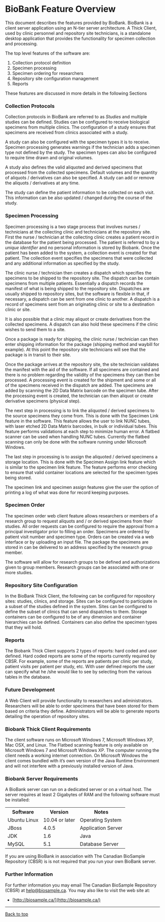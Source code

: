 # BioBank Feature Overview

This document describes the features provided by BioBank. BioBank is a client server application
using an N-tier server architecture. A Thick Client, used by clinic personnel and repository site
technicians, is a standalone desktop application that provides the functionality for specimen
collection and processing.

The top level features of the software are:

1. Collection protocol definition
2. Specimen processing
3. Specimen ordering for researchers
4. Repository site configuration management
5. Reports

These features are discussed in more details in the following Sections

### Collection Protocols

Collection protocols in BioBank are referred to as *Studies* and multiple studies can be
defined. Studies can be configured to receive biological specimens from multiple clinics. The
configuration of a study ensures that specimens are received from clinics associated with a study.

A study can also be configured with the specimen types it is to receive. Specimen processing
generates warnings if the technician adds a specimen type not defined by the study. The specimen
types can also be configured to require time drawn and original volumes.

A study also defines the valid aliquoted and derived specimens that processed from the collected
specimens. Default volumes and the quantity of aliquots / derivatives can also be specified. A study
can add or remove the aliquots / derivatives at any time.

The study can define the patient information to be collected on each visit. This information can be
also updated / changed during the course of the study.

### Specimen Processing

Specimen processing is a two stage process that involves nurses / technicians at the collecting
clinic and technicians at the repository site. First the nurse / technician at the collecting clinic
creates a patient record in the database for the patient being processed. The patient is referred to
by a *unique identifier* and no personal information is stored by Biobank. Once the patient has been
added to the system, a collection event is created for that patient. The collection event specifies
the specimens that were collected and any additional information as specified by the study.

The clinic nurse / technician then creates a dispatch which specifies the specimens to be shipped to
the repository site. The dispatch can be contain specimens from multiple patients. Essentially
a dispatch records the manifest of what is being shipped to the repository site. Dispatches are
usually shipped to repository sites, but the software is flexible in that, if necessary, a dispatch
can be sent from one clinic to another. A dispatch is a record of specimens sent from an originating
clinic or site to a destination clinic or site.

It is also possible that a clinic may aliquot or create derivatives from the collected specimens. A
dispatch can also hold these specimens if the clinic wishes to send them to a site.

Once a package is ready for shipping, the clinic nurse / technician can then enter shipping
information for the package (shipping method and waybill for example). At this point the repository
site technicians will see that the package is in transit to their site.

Once the package arrives at the repository site, the site technician validates the manifest with the
aid of the software. If all specimens are contained and there is no problem regarding the validity
of the specimens they can then be processed. A processing event is created for the shipment and
some or all of the specimens received in the dispatch are added. The specimens are added by scanning
the 2D Data Matrix barcode on the specimen tube. After the processing event is created, the
technician can then aliquot or create derivative specimens (physical step).

The next step in processing is to link the aliquoted / derived specimens to the source specimens
they come from. This is done with the Specimen Link feature in the software. This feature allows the
user to link NUNC tubes, with laser etched 2D Data Matrix barcodes, in bulk or individual
tubes. This feature performs validations at each step to minimize human error. A flatbed scanner can
be used when handling NUNC tubes. Currently the flatbed scanning can only be done with the software
running under Microsoft Windows.

The last step in processing is to assign the aliquoted / derived specimens a storage location. This
is done with the Specimen Assign link feature which is similar to the specimen link feature. The
feature performs error checking to ensure that valid container locations are selected for the
specimen types being stored.

The specimen link and specimen assign features give the user the option of printing a log of what
was done for record keeping purposes.

### Specimen Order

The specimen order web client feature allows researchers or members of a research group to request
aliquots and / or derived specimens from their studies. All order requests can be configured to
require the approval from a principal investigator prior to filling an order. Specimens are ordered
by patient visit number and specimen type. Orders can be created via a web interface or by uploading
an input file.  The package the specimens are stored in can be delivered to an address specified by
the research group member.

The software will allow for research groups to be defined and authorizations given to group
members. Research groups can be associated with one or more studies.

### Repository Site Configuration

In the BioBank Thick Client, the following can be configured for repository sites: studies, clinics,
and storage. Sites can be configured to participate in a subset of the studies defined in the
system. Sites can be configured to define the subset of clinics that can send dispatches to
them. Storage containers can be configured to be of any dimension and container hierarchies can be
defined. Containers can also define the specimen types that they will hold.

### Reports

The Biobank Thick Client supports 2 types of reports: hard coded and user defined. Hard coded
reports are some of the reports currently required by CBSR. For example, some of the reports are
patients per clinic per study, patient visits per patient per study, etc. With user defined reports
the user can specify what he /she would like to see by selecting from the various tables in the
database.

### Future Development

A Web Client will provide functionality to researchers and administrators. Researchers will be able
to order specimens that have been stored for them based on criteria they define. Administrators will
be able to generate reports detailing the operation of repository sites.

### Biobank Thick Client Requirements

The client software runs on Microsoft Windows 7, Microsoft Windows XP, Mac OSX, and Linux. The
Flatbed scanning feature is only available on Microsoft Windows 7 and Microsoft Windows XP. The
computer running the client needs a working internet connection. On Microsoft Windows the client
comes bundled with it’s own version of the Java Runtime Environment and will not interfere with a
previously installed version of Java.

### Biobank Server Requirements

A BioBank server can run on a dedicated server or on a virtual host. The server requires
at least 2 Gigabytes of RAM and the following software must be installed:

<table>
  <tr>
    <th>Software</th>
    <th>Version</th>
    <th>Notes</th>
  </tr>
  <tr>
    <td>Ubuntu Linux</th>
    <td>10.04 or later</th>
    <td>Operating System</th>
  </tr>
  <tr>
    <td>JBoss</th>
    <td>4.0.5</th>
    <td>Application Server</th>
  </tr>
  <tr>
    <td>JDK</th>
    <td>1.6</th>
    <td>Java</th>
  </tr>
  <tr>
    <td>MySQL</th>
    <td>5.1</th>
    <td>Database Server</th>
  </tr>
<table>

If you are using BioBank in association with The Canadian BioSample Repository (CBSR) is is not
required that you run your own BioBank server.

### Further Information

For further information you may email The Canadian BioSample Repository (CBSR) at
<help@biosample.ca>. You may also like to visit the web site at:

* [http://biosample.ca/](http://biosample.ca/)

****

[Back to top](../README.md)
